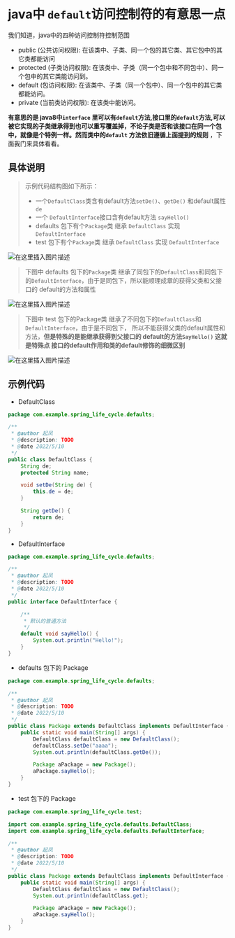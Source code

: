 # java中 `default`访问控制符的有意思一点

我们知道，java中的四种访问控制符控制范围

- public (公共访问权限): 在该类中、子类、同一个包的其它类、其它包中的其它类都能访问
- protected (子类访问权限): 在该类中、子类（同一个包中和不同包中）、同一个包中的其它类能访问到。
- default (包访问权限): 在该类中、子类（同一个包中）、同一个包中的其它类都能访问。
- private (当前类访问权限): 在该类中能访问。

**有意思的是 java8中`interface` 里可以有`default`方法,接口里的`default`方法,可以被它实现的子类继承得到也可以重写覆盖掉，不论子类是否和该接口在同一个包中，就像是个特例一样。然而类中的`default`
方法依旧遵循上面提到的规则**
，下面我门来具体看看。

## 具体说明

> 示例代码结构图如下所示：
> - 一个`DefaultClass`类含有default方法`setDe()`、`getDe()` 和default属性 `de`
> - 一个 `DefaultInterface`接口含有default方法 `sayHello()`
> - defaults 包下有个`Package`类 继承 `DefaultClass` 实现 `DefaultInterface`
> - test 包下有个`Package`类 继承 `DefaultClass` 实现 `DefaultInterface`

![在这里插入图片描述](https://img-blog.csdnimg.cn/63e042364df645b9b90dca23e26749dc.png)

> 下图中 defaults 包下的`Package`类 继承了同包下的`DefaultClass`和同包下的`DefaultInterface`，由于是同包下，所以能顺理成章的获得父类和父接口的 default的方法和属性

![在这里插入图片描述](https://img-blog.csdnimg.cn/7c0ac2355c1b4b2cab40f67fcc11b5c0.png)

> 下图中 test 包下的Package类 继承了不同包下的`DefaultClass`和`DefaultInterface`，由于是不同包下，
> 所以不能获得父类的default属性和方法，**但是特殊的是能继承获得到父接口的 default的方法`SayHello()` 这就是特殊点 接口的default作用和类的default修饰的细微区别**


![在这里插入图片描述](https://img-blog.csdnimg.cn/a3bbe836253e4fd9b449b3d069a48896.png)


## 示例代码
- DefaultClass
```java
package com.example.spring_life_cycle.defaults;

/**
 * @author 起凤
 * @description: TODO
 * @date 2022/5/10
 */
public class DefaultClass {
    String de;
    protected String name;

    void setDe(String de) {
        this.de = de;
    }

    String getDe() {
        return de;
    }
}
```  
- DefaultInterface
```java
package com.example.spring_life_cycle.defaults;

/**
 * @author 起凤
 * @description: TODO
 * @date 2022/5/10
 */
public interface DefaultInterface {

    /**
     * 默认的普通方法
     */
    default void sayHello() {
        System.out.println("Hello!");
    }
}
```  
- defaults 包下的 Package
```java
package com.example.spring_life_cycle.defaults;

/**
 * @author 起凤
 * @description: TODO
 * @date 2022/5/10
 */
public class Package extends DefaultClass implements DefaultInterface {
    public static void main(String[] args) {
        DefaultClass defaultClass = new DefaultClass();
        defaultClass.setDe("aaaa");
        System.out.println(defaultClass.getDe());

        Package aPackage = new Package();
        aPackage.sayHello();
    }
}
```  
- test 包下的 Package
```java
package com.example.spring_life_cycle.test;

import com.example.spring_life_cycle.defaults.DefaultClass;
import com.example.spring_life_cycle.defaults.DefaultInterface;

/**
 * @author 起凤
 * @description: TODO
 * @date 2022/5/10
 */
public class Package extends DefaultClass implements DefaultInterface {
    public static void main(String[] args) {
        DefaultClass defaultClass = new DefaultClass();
        System.out.println(defaultClass.get);

        Package aPackage = new Package();
        aPackage.sayHello();
    }
}
```  